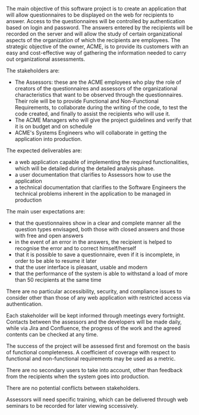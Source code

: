 The main objective of this software project is to create an application that will allow questionnaires to be displayed on the web for recipients to answer. 
Access to the questionnaires will be controlled by authentication based on login and password. 
The answers entered by the recipients will be recorded on the server and will allow the study of certain organizational aspects of the organization of which the recipients are employees. 
The strategic objective of the owner, ACME, is to provide its customers with an easy and cost-effective way of gathering the information needed to carry out organizational assessments.

The stakeholders are:
* The Assessors: these are the ACME employees who play the role of creators of the questionnaires and assessors of the organizational characteristics that want to be observed through the questionnaires. Their role will be to provide Functional and Non-Functional Requirements, to collaborate during the writing of the code, to test the code created, and finally to assist the recipients who will use it.
* The ACME Managers who will give the project guidelines and verify that it is on budget and on schedule
* ACME's Systems Engineers who will collaborate in getting the application into production.

The expected deliverables are:
- a web application capable of implementing the required functionalities, which will be detailed during the detailed analysis phase.
- a user documentation that clarifies to Assessors how to use the application
- a technical documentation that clarifies to the Software Engineers the technical problems inherent in the application to be managed in production

The main user expectations are:
- that the questionnaires show in a clear and complete manner all the question types envisaged, both those with closed answers and those with free and open answers
- in the event of an error in the answers, the recipient is helped to recognise the error and to correct himself/herself
- that it is possible to save a questionnaire, even if it is incomplete, in order to be able to resume it later
- that the user interface is pleasant, usable and modern
- that the performance of the system is able to withstand a load of more than 50 recipients at the same time 

There are no particular accessibility, security, and compliance issues to consider other than those of any web application with restricted access via authentication.

Each stakeholder will be kept informed through meetings every fortnight. Contacts between the assessors and the developers will be made daily, while via Jira and Confluence, the progress of the work and the agreed contents can be checked at any time.

The success of the project will be assessed first and foremost on the basis of functional completeness. A coefficient of coverage with respect to functional and non-functional requirements may be used as a metric.

There are no secondary users to take into account, other than feedback from the recipients when the system goes into production.

There are no potential conflicts between stakeholders.

Assessors will need specific training, which can be delivered through web seminars to be recorded for later viewing sccessively.
